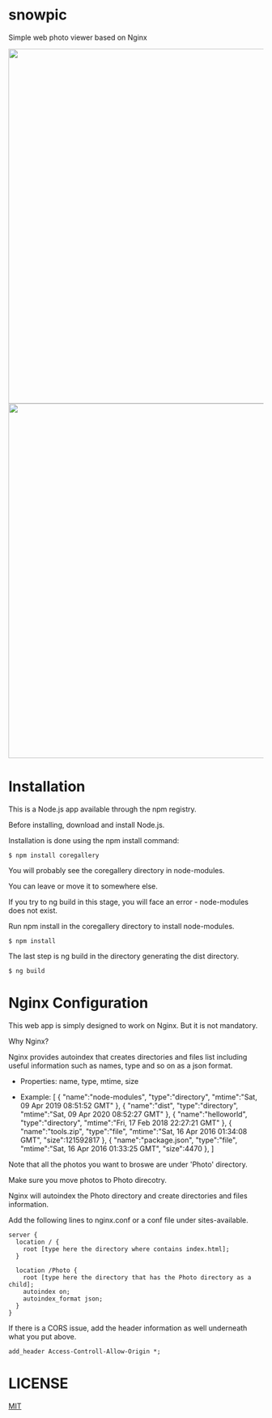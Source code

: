 # snowpic
Simple web photo viewer based on Nginx

<img src="https://user-images.githubusercontent.com/118874393/204101787-6bc6fa48-fd2e-4107-9fd6-54cdc7f0c886.jpg" width="700px" />
<img src="https://user-images.githubusercontent.com/118874393/204101791-731f5684-e0c0-44a6-8823-0287780d2215.jpg" width="700px" />

# Installation
This is a Node.js app available through the npm registry.

Before installing, download and install Node.js.

Installation is done using the npm install command:

`$ npm install coregallery`

You will probably see the coregallery directory in node-modules.

You can leave or move it to somewhere else.

If you try to ng build in this stage, you will face an error - node-modules does not exist.

Run npm install in the coregallery directory to install node-modules.

`$ npm install`

The last step is ng build in the directory generating the dist directory.

`$ ng build`

# Nginx Configuration

This web app is simply designed to work on Nginx. But it is not mandatory.

Why Nginx?

Nginx provides autoindex that creates directories and files list including useful information such as names, type and so on as a json format.

- Properties: name, type, mtime, size

- Example:
[
{ "name":"node-modules", "type":"directory", "mtime":"Sat, 09 Apr 2019 08:51:52 GMT" },
{ "name":"dist", "type":"directory", "mtime":"Sat, 09 Apr 2020 08:52:27 GMT" },
{ "name":"helloworld", "type":"directory", "mtime":"Fri, 17 Feb 2018 22:27:21 GMT" },
{ "name":"tools.zip", "type":"file", "mtime":"Sat, 16 Apr 2016 01:34:08 GMT", "size":121592817 },
{ "name":"package.json", "type":"file", "mtime":"Sat, 16 Apr 2016 01:33:25 GMT", "size":4470 },
]

Note that all the photos you want to broswe are under 'Photo' directory.

Make sure you move photos to Photo direcotry.

Nginx will autoindex the Photo directory and create directories and files information.

Add the following lines to nginx.conf or a conf file under sites-available.

```
server {
  location / {
    root [type here the directory where contains index.html];
  }

  location /Photo {
    root [type here the directory that has the Photo directory as a child];
    autoindex on;
    autoindex_format json;
  }
}
```

If there is a CORS issue, add the header information as well underneath what you put above.

`add_header Access-Controll-Allow-Origin *;`

# LICENSE
<a href="https://github.com/KT-Um/core_gallery/wiki/MIT-License">MIT</a>
